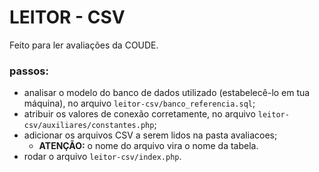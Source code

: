 # LEITOR - CSV
 Feito para ler avaliações da COUDE.

### passos:
- analisar o modelo do banco de dados utilizado (estabelecê-lo em tua máquina), no arquivo `leitor-csv/banco_referencia.sql`;
- atribuir os valores de conexão corretamente, no arquivo `leitor-csv/auxiliares/constantes.php`;
- adicionar os arquivos CSV a serem lidos na pasta avaliacoes;
  - **ATENÇÃO:** o nome do arquivo vira o nome da tabela.
- rodar o arquivo `leitor-csv/index.php`.
